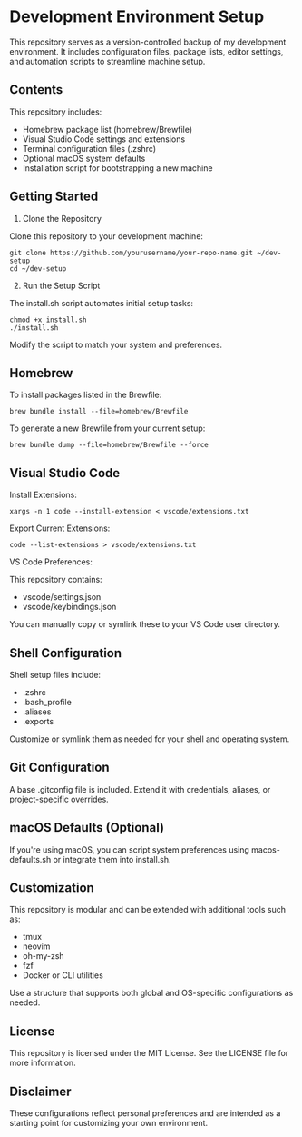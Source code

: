 # Development Environment Setup

This repository serves as a version-controlled backup of my development environment. It includes configuration files, package lists, editor settings, and automation scripts to streamline machine setup.
## Contents

This repository includes:

- Homebrew package list (homebrew/Brewfile)
- Visual Studio Code settings and extensions
- Terminal configuration files (.zshrc)
- Optional macOS system defaults
- Installation script for bootstrapping a new machine

## Getting Started

1. Clone the Repository

Clone this repository to your development machine:

    git clone https://github.com/yourusername/your-repo-name.git ~/dev-setup
    cd ~/dev-setup

2. Run the Setup Script

The install.sh script automates initial setup tasks:

    chmod +x install.sh
    ./install.sh

Modify the script to match your system and preferences.

## Homebrew

To install packages listed in the Brewfile:

    brew bundle install --file=homebrew/Brewfile

To generate a new Brewfile from your current setup:

    brew bundle dump --file=homebrew/Brewfile --force

## Visual Studio Code

Install Extensions:

    xargs -n 1 code --install-extension < vscode/extensions.txt

Export Current Extensions:

    code --list-extensions > vscode/extensions.txt

VS Code Preferences:

This repository contains:
- vscode/settings.json
- vscode/keybindings.json

You can manually copy or symlink these to your VS Code user directory.

## Shell Configuration

Shell setup files include:
- .zshrc
- .bash_profile
- .aliases
- .exports

Customize or symlink them as needed for your shell and operating system.

## Git Configuration

A base .gitconfig file is included. Extend it with credentials, aliases, or project-specific overrides.

## macOS Defaults (Optional)

If you're using macOS, you can script system preferences using macos-defaults.sh or integrate them into install.sh.

## Customization

This repository is modular and can be extended with additional tools such as:
- tmux
- neovim
- oh-my-zsh
- fzf
- Docker or CLI utilities

Use a structure that supports both global and OS-specific configurations as needed.

## License

This repository is licensed under the MIT License. See the LICENSE file for more information.

## Disclaimer

These configurations reflect personal preferences and are intended as a starting point for customizing your own environment.
